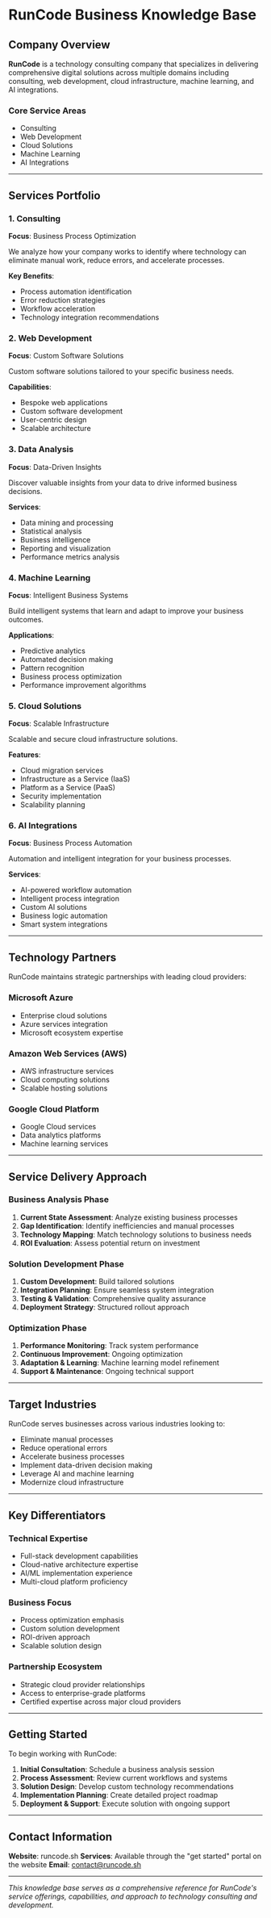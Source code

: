 # RunCode Business Knowledge Base

## Company Overview

**RunCode** is a technology consulting company that specializes in delivering comprehensive digital solutions across multiple domains including consulting, web development, cloud infrastructure, machine learning, and AI integrations.

### Core Service Areas
- Consulting
- Web Development
- Cloud Solutions
- Machine Learning
- AI Integrations

---

## Services Portfolio

### 1. Consulting
**Focus**: Business Process Optimization

We analyze how your company works to identify where technology can eliminate manual work, reduce errors, and accelerate processes.

**Key Benefits**:
- Process automation identification
- Error reduction strategies
- Workflow acceleration
- Technology integration recommendations

### 2. Web Development
**Focus**: Custom Software Solutions

Custom software solutions tailored to your specific business needs.

**Capabilities**:
- Bespoke web applications
- Custom software development
- User-centric design
- Scalable architecture

### 3. Data Analysis
**Focus**: Data-Driven Insights

Discover valuable insights from your data to drive informed business decisions.

**Services**:
- Data mining and processing
- Statistical analysis
- Business intelligence
- Reporting and visualization
- Performance metrics analysis

### 4. Machine Learning
**Focus**: Intelligent Business Systems

Build intelligent systems that learn and adapt to improve your business outcomes.

**Applications**:
- Predictive analytics
- Automated decision making
- Pattern recognition
- Business process optimization
- Performance improvement algorithms

### 5. Cloud Solutions
**Focus**: Scalable Infrastructure

Scalable and secure cloud infrastructure solutions.

**Features**:
- Cloud migration services
- Infrastructure as a Service (IaaS)
- Platform as a Service (PaaS)
- Security implementation
- Scalability planning

### 6. AI Integrations
**Focus**: Business Process Automation

Automation and intelligent integration for your business processes.

**Services**:
- AI-powered workflow automation
- Intelligent process integration
- Custom AI solutions
- Business logic automation
- Smart system integrations

---

## Technology Partners

RunCode maintains strategic partnerships with leading cloud providers:

### Microsoft Azure
- Enterprise cloud solutions
- Azure services integration
- Microsoft ecosystem expertise

### Amazon Web Services (AWS)
- AWS infrastructure services
- Cloud computing solutions
- Scalable hosting solutions

### Google Cloud Platform
- Google Cloud services
- Data analytics platforms
- Machine learning services

---

## Service Delivery Approach

### Business Analysis Phase
1. **Current State Assessment**: Analyze existing business processes
2. **Gap Identification**: Identify inefficiencies and manual processes
3. **Technology Mapping**: Match technology solutions to business needs
4. **ROI Evaluation**: Assess potential return on investment

### Solution Development Phase
1. **Custom Development**: Build tailored solutions
2. **Integration Planning**: Ensure seamless system integration
3. **Testing & Validation**: Comprehensive quality assurance
4. **Deployment Strategy**: Structured rollout approach

### Optimization Phase
1. **Performance Monitoring**: Track system performance
2. **Continuous Improvement**: Ongoing optimization
3. **Adaptation & Learning**: Machine learning model refinement
4. **Support & Maintenance**: Ongoing technical support

---

## Target Industries

RunCode serves businesses across various industries looking to:
- Eliminate manual processes
- Reduce operational errors
- Accelerate business processes
- Implement data-driven decision making
- Leverage AI and machine learning
- Modernize cloud infrastructure

---

## Key Differentiators

### Technical Expertise
- Full-stack development capabilities
- Cloud-native architecture expertise
- AI/ML implementation experience
- Multi-cloud platform proficiency

### Business Focus
- Process optimization emphasis
- Custom solution development
- ROI-driven approach
- Scalable solution design

### Partnership Ecosystem
- Strategic cloud provider relationships
- Access to enterprise-grade platforms
- Certified expertise across major cloud providers

---

## Getting Started

To begin working with RunCode:

1. **Initial Consultation**: Schedule a business analysis session
2. **Process Assessment**: Review current workflows and systems
3. **Solution Design**: Develop custom technology recommendations
4. **Implementation Planning**: Create detailed project roadmap
5. **Deployment & Support**: Execute solution with ongoing support

---

## Contact Information

**Website**: runcode.sh
**Services**: Available through the "get started" portal on the website
**Email**: contact@runcode.sh

---

*This knowledge base serves as a comprehensive reference for RunCode's service offerings, capabilities, and approach to technology consulting and development.*
